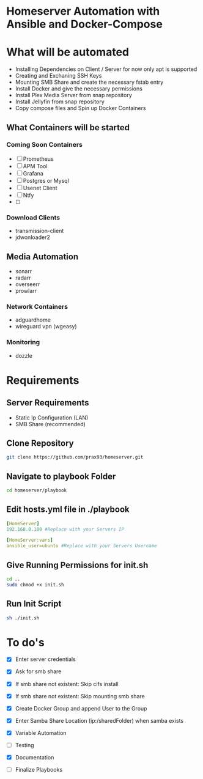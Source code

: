 # Homeserver Automation with Ansible and Docker-Compose 

# What will be automated
- Installing Dependencies on Client / Server for now only apt is supported
- Creating and Exchaning SSH Keys
- Mounting SMB Share and create the necessary fstab entry
- Install Docker and give the necessary permissions
- Install Plex Media Server from snap repository
- Install Jellyfin from snap repository
- Copy compose files and Spin up Docker Containers

## What Containers will be started

### Coming Soon Containers
- [ ] Prometheus
- [ ] APM Tool
- [ ] Grafana
- [ ] Postgres or Mysql
- [ ] Usenet Client
- [ ] Ntfy
- [ ] 


### Download Clients
- transmission-client
- jdwonloader2

## Media Automation
- sonarr
- radarr
- overseerr
- prowlarr

### Network Containers
- adguardhome
- wireguard vpn (wgeasy)

### Monitoring
- dozzle

# Requirements

## Server Requirements
- Static Ip Configuration (LAN)
- SMB Share (recommended)

## Clone Repository

```bash
git clone https://github.com/prax93/homeserver.git
```

## Navigate to playbook Folder 

```bash
cd homeserver/playbook
```

## Edit hosts.yml file in ./playbook
```yaml
[HomeServer]
192.168.0.100 #Replace with your Servers IP

[HomeServer:vars]
ansible_user=ubuntu #Replace with your Servers Username
```

## Give Running Permissions for init.sh
```bash
cd ..
sudo chmod +x init.sh
```

## Run Init Script
```bash
sh ./init.sh
```


# To do's
- [x] Enter server credentials
- [x] Ask for smb share
- [x] If smb share not existent: Skip cifs install
- [x] If smb share not existent: Skip mounting smb share
- [x] Create Docker Group and append User to the Group
- [x] Enter Samba Share Location (ip:/sharedFolder) when samba exists
- [x] Variable Automation
- [ ] Testing
- [x] Documentation
- [ ] Finalize Playbooks

